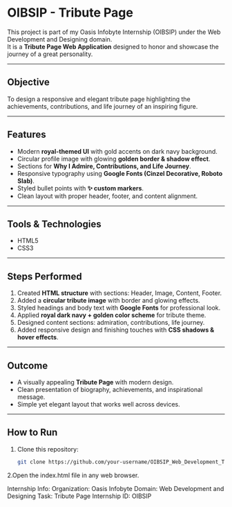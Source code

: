 # OIBSIP - Tribute Page

This project is part of my Oasis Infobyte Internship (OIBSIP) under the Web Development and Designing domain.  
It is a **Tribute Page Web Application** designed to honor and showcase the journey of a great personality.

---

## Objective
To design a responsive and elegant tribute page highlighting the achievements, contributions, and life journey of an inspiring figure.

---

## Features
- Modern **royal-themed UI** with gold accents on dark navy background.  
- Circular profile image with glowing **golden border & shadow effect**.  
- Sections for **Why I Admire, Contributions, and Life Journey**.  
- Responsive typography using **Google Fonts (Cinzel Decorative, Roboto Slab)**.  
- Styled bullet points with **✨ custom markers**.  
- Clean layout with proper header, footer, and content alignment.  

---

## Tools & Technologies
- HTML5  
- CSS3  

---

## Steps Performed
1. Created **HTML structure** with sections: Header, Image, Content, Footer.  
2. Added a **circular tribute image** with border and glowing effects.  
3. Styled headings and body text with **Google Fonts** for professional look.  
4. Applied **royal dark navy + golden color scheme** for tribute theme.  
5. Designed content sections: admiration, contributions, life journey.  
6. Added responsive design and finishing touches with **CSS shadows & hover effects**.  

---

## Outcome
- A visually appealing **Tribute Page** with modern design.  
- Clean presentation of biography, achievements, and inspirational message.  
- Simple yet elegant layout that works well across devices.  

---

## How to Run
1. Clone this repository:  
   ```bash
   git clone https://github.com/your-username/OIBSIP_Web_Development_Task1.git
2.Open the index.html file in any web browser.

Internship Info:
Organization: Oasis Infobyte
Domain: Web Development and Designing
Task: Tribute Page
Internship ID: OIBSIP